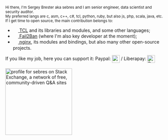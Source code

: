 <span><sub>
  Hi there,
  I'm Sergey Brester aka sebres and I am senior engineer, data scientist and security auditor.<br/>
  My preferred langs are c, asm, c++, c#, tcl, python, ruby, but also js, php, scala, java, etc.<br/>
  If I get time to open source, the main contribution belongs to:<ul>
    <li><a href="//core.tcl-lang.org/tcl/timeline?udc=1&ss=x&n=50&y=all&advm=0&u=sebres"><img src="http://mirror1.tcl-lang.org/tcl_feather_256x256.png" valign="middle" height="16"/> TCL</a> and its libraries and modules, and some other languages;</li>
    <li><a href="//github.com/fail2ban/fail2ban"><img src="https://avatars.githubusercontent.com/u/1087378?s=60&v=4" valign="middle" height="16"/> Fail2Ban</a> (where I'm also key developer at the moment);</li>
    <li><a href="//nginx.org"><img src="https://nginx.org/favicon.ico" valign="middle" height="16"/> nginx</a>, its modules and bindings, but also many other open-source projects.</li>
  </ul>If you like my job, here you can support it: Paypal: <a href="https://www.paypal.com/paypalme/sebres"><img src="https://www.paypalobjects.com/en_US/i/btn/btn_donate_SM.gif" valign="middle" height="24"/></a> / Liberapay: <a href="https://liberapay.com/sebres/donate"><img alt="Donate using Liberapay" src="https://liberapay.com/assets/widgets/donate.svg" valign="middle" height="24"></a>
  </sub></span><br/>
  <br/>
  <a href="https://stackexchange.com/users/9650556/sebres"><img src="https://stackexchange.com/users/flair/9650556.png" width="208" 
     alt="profile for sebres on Stack Exchange, a network of free, community-driven Q&amp;A sites" 
     title="profile for sebres on Stack Exchange, a network of free, community-driven Q&amp;A sites"/></a>
</span>

